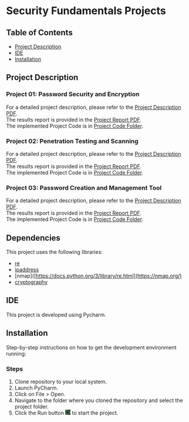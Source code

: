 # Security Fundamentals Projects

## Table of Contents
- [Project Description](#project-description)
- [IDE](#ide)
- [Installation](#installation)

## Project Description

### Project 01: Password Security and Encryption
For a detailed project description, please refer to the [Project Description PDF](./Prj1.pdf). <br />
The results report is provided in the [Project Report PDF](./Prj1_Nazari_9931061.pdf). <br />
The implemented Project Code is in [Project Code Folder](./SecurityCourseProject01).

### Project 02: Penetration Testing and Scanning
For a detailed project description, please refer to the [Project Description PDF](./Prj2.pdf). <br />
The results report is provided in the [Project Report PDF](./Prj2_Nazari_9931061.pdf). <br />
The implemented Project Code is in [Project Code Folder](./SecurityCourseProject02).

### Project 03: Password Creation and Management Tool
For a detailed project description, please refer to the [Project Description PDF](./Prj3.pdf). <br />
The results report is provided in the [Project Report PDF](./Prj3_Nazari_9931061.pdf). <br />
The implemented Project Code is in [Project Code Folder](./SecurityProject3).

## Dependencies
This project uses the following libraries:

- [re](https://docs.python.org/3/library/re.html)
- [ipaddress](https://docs.python.org/3/library/ipaddress.html)
- [nmap]([https://docs.python.org/3/library/re.html](https://nmap.org/)
- [cryptography](https://cryptography.io/en/latest/)

## IDE
This project is developed using Pycharm.

## Installation
Step-by-step instructions on how to get the development environment running:

### Steps
1. Clone repository to your local system.
2. Launch PyCharm.
3. Click on File > Open.
4. Navigate to the folder where you cloned the repository and select the project folder.
5. Click the Run button ![Run Image](./Pycharm_Run.PNG) to start the project.
